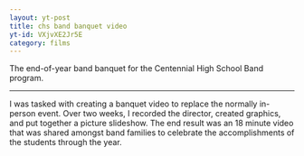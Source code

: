 ```yaml
---
layout: yt-post
title: chs band banquet video
yt-id: VXjvXE2Jr5E
category: films
---
```

The end-of-year band banquet for the Centennial High School Band program.

<hr>

I was tasked with creating a banquet video to replace the normally in-person event. Over two weeks, I recorded the director, created graphics, and put together a picture slideshow. The end result was an 18 minute video that was shared amongst band families to celebrate the accomplishments of the students through the year.